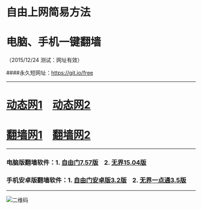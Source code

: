 # 自由上网简易方法
# 电脑、手机一键翻墙
（2015/12/24 测试：网址有效）

####永久短网址：https://git.io/free

***


# <a href="http://d1lg90hzkmshdt.cloudfront.net/dtwdl01.php/1224" target="_blank">动态网1</a>&nbsp;&nbsp;&nbsp;&nbsp;<a href="http://dt04.arno.fi/1224" target="_blank">动态网2</a>

# <a href="http://dxlvd9xjbswep.cloudfront.net/fq01.php?id=1" target="_blank">翻墙网1</a>&nbsp;&nbsp;&nbsp;&nbsp;<a href="http://fq02.olife.org" target="_blank">翻墙网2</a>


***

### 电脑版翻墙软件：1. <a href="http://fq03.imly.org/fgget.php?fid=fg757p.zip" target="_blank">自由门7.57版</a>&nbsp;&nbsp;&nbsp;&nbsp;2. <a href="http://fq03.imly.org/fgget.php?fid=u1504.zip" target="_blank">无界15.04版</a>

### 手机安卓版翻墙软件：1. <a href="http://fq03.imly.org/fgget.php?fid=fgma32.apk" target="_blank">自由门安卓版3.2版</a>&nbsp;&nbsp;&nbsp;&nbsp;2. <a href="http://fq03.imly.org/fgget.php?fid=um3.5.apk" target="_blank">无界一点通3.5版</a>

***

![二维码](http://fq02.olife.org/pic/yjfq0.png)

